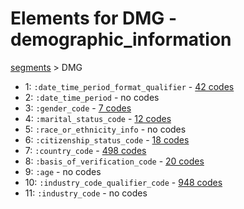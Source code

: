 # Elements for DMG - demographic_information
[segments](../segments.md) > DMG
* 1: `:date_time_period_format_qualifier` - [42 codes](../elements/DMG_1.md)
* 2: `:date_time_period` - no codes
* 3: `:gender_code` - [7 codes](../elements/DMG_3.md)
* 4: `:marital_status_code` - [12 codes](../elements/DMG_4.md)
* 5: `:race_or_ethnicity_info` - no codes
* 6: `:citizenship_status_code` - [18 codes](../elements/DMG_6.md)
* 7: `:country_code` - [498 codes](../elements/DMG_7.md)
* 8: `:basis_of_verification_code` - [20 codes](../elements/DMG_8.md)
* 9: `:age` - no codes
* 10: `:industry_code_qualifier_code` - [948 codes](../elements/DMG_10.md)
* 11: `:industry_code` - no codes
